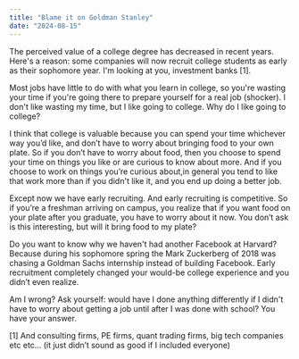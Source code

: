 ```yaml
---
title: "Blame it on Goldman Stanley"
date: "2024-08-15"
---
```


The perceived value of a college degree has decreased in recent years. Here's a reason: some companies will now recruit college students as early as their sophomore year. I'm looking at you, investment banks [1].


Most jobs have little to do with what you learn in college, so you're wasting your time if you're going there to prepare yourself for a real job (shocker). I don't like wasting my time, but I like going to college. Why do I like going to college?


I think that college is valuable because you can spend your time whichever way you’d like, and don’t have to worry about bringing food to your own plate. So if you don’t have to worry about food, then you choose to spend your time on things you like or are curious to know about more. And if you choose to work on things you’re curious about,in general you tend to like that work more than if you didn't like it, and you end up doing a better job.




Except now we have early recruiting. And early recruiting is competitive. So if you’re a freshman arriving on campus, you realize that if you want food on your plate after you graduate, you have to worry about it now. You don’t ask is this interesting, but will it bring food to my plate?




Do you want to know why we haven't had another Facebook at Harvard? Because during his sophomore spring the Mark Zuckerberg of 2018 was chasing a Goldman Sachs internship instead of building Facebook. Early recruitment completely changed your would-be college experience and you didn’t even realize.


Am I wrong? Ask yourself: would have I done anything differently if I didn't have to worry about getting a job until after I was done with school? You have your answer.






[1] And consulting firms, PE firms, quant trading firms, big tech companies etc etc… (it just didn’t sound as good if I included everyone)






